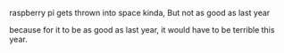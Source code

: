 raspberry pi gets thrown into space kinda, But not as good as last year



because for it to be as good as last year, it would have to be terrible this year.
